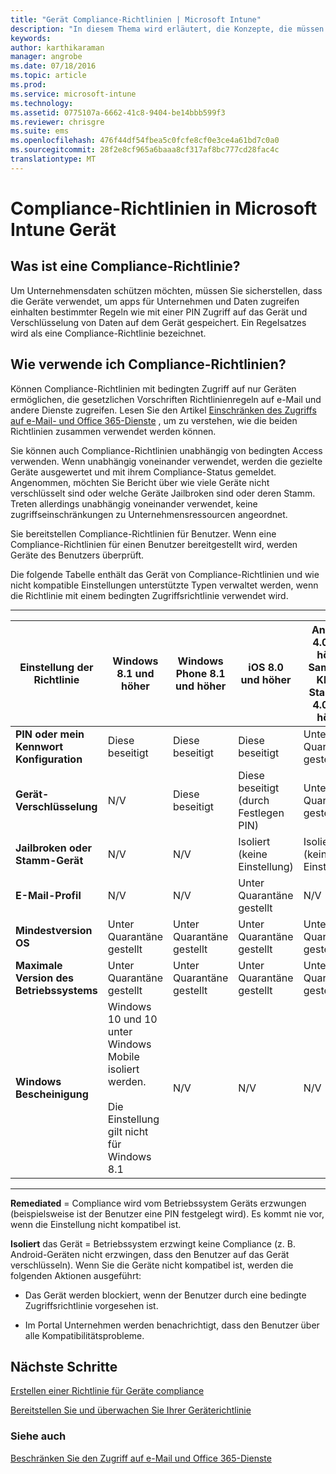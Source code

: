 ```yaml
---
title: "Gerät Compliance-Richtlinien | Microsoft Intune"
description: "In diesem Thema wird erläutert, die Konzepte, die müssen Sie wissen, welche Gerät Compliance-Richtlinien sind und wie sie funktionieren."
keywords: 
author: karthikaraman
manager: angrobe
ms.date: 07/18/2016
ms.topic: article
ms.prod: 
ms.service: microsoft-intune
ms.technology: 
ms.assetid: 0775107a-6662-41c8-9404-be14bbb599f3
ms.reviewer: chrisgre
ms.suite: ems
ms.openlocfilehash: 476f44df54fbea5c0fcfe8cf0e3ce4a61bd7c0a0
ms.sourcegitcommit: 28f2e8cf965a6baaa8cf317af8bc777cd28fac4c
translationtype: MT
---
```

# Compliance-Richtlinien in Microsoft Intune Gerät
## Was ist eine Compliance-Richtlinie?
Um Unternehmensdaten schützen möchten, müssen Sie sicherstellen, dass die Geräte verwendet, um apps für Unternehmen und Daten zugreifen einhalten bestimmter Regeln wie mit einer PIN Zugriff auf das Gerät und Verschlüsselung von Daten auf dem Gerät gespeichert. Ein Regelsatzes wird als eine Compliance-Richtlinie bezeichnet.

## Wie verwende ich Compliance-Richtlinien?
Können Compliance-Richtlinien mit bedingten Zugriff auf nur Geräten ermöglichen, die gesetzlichen Vorschriften Richtlinienregeln auf e-Mail und andere Dienste zugreifen. Lesen Sie den Artikel [Einschränken des Zugriffs auf e-Mail- und Office 365-Dienste](restrict-access-to-email-and-o365-services-with-microsoft-intune.md) , um zu verstehen, wie die beiden Richtlinien zusammen verwendet werden können.

Sie können auch Compliance-Richtlinien unabhängig von bedingten Access verwenden. Wenn unabhängig voneinander verwendet, werden die gezielte Geräte ausgewertet und mit ihrem Compliance-Status gemeldet. Angenommen, möchten Sie Bericht über wie viele Geräte nicht verschlüsselt sind oder welche Geräte Jailbroken sind oder deren Stamm. Treten allerdings unabhängig voneinander verwendet, keine zugriffseinschränkungen zu Unternehmensressourcen angeordnet.

Sie bereitstellen Compliance-Richtlinien für Benutzer. Wenn eine Compliance-Richtlinien für einen Benutzer bereitgestellt wird, werden Geräte des Benutzers überprüft.

Die folgende Tabelle enthält das Gerät von Compliance-Richtlinien und wie nicht kompatible Einstellungen unterstützte Typen verwaltet werden, wenn die Richtlinie mit einem bedingten Zugriffsrichtlinie verwendet wird.

-----------------------------

|Einstellung der Richtlinie| Windows 8.1 und höher| Windows Phone 8.1 und höher| iOS 8.0 und höher|Android 4.0 und höher<br/>Samsung KNOX Standard 4.0 und höher|
|-----|----|----|----|----|
|**PIN oder mein Kennwort Konfiguration** |Diese beseitigt|Diese beseitigt|Diese beseitigt|Unter Quarantäne gestellt|
|**Gerät-Verschlüsselung**|N/V|Diese beseitigt|Diese beseitigt (durch Festlegen PIN)|Unter Quarantäne gestellt|
|**Jailbroken oder Stamm-Gerät**|N/V|N/V|Isoliert (keine Einstellung)|Isoliert (keine Einstellung)|
|**E-Mail-Profil**|N/V|N/V|Unter Quarantäne gestellt|N/V|
|**Mindestversion OS**|Unter Quarantäne gestellt|Unter Quarantäne gestellt|Unter Quarantäne gestellt|Unter Quarantäne gestellt|
|**Maximale Version des Betriebssystems**|Unter Quarantäne gestellt| Unter Quarantäne gestellt| Unter Quarantäne gestellt| Unter Quarantäne gestellt|
|**Windows Bescheinigung**|Windows 10 und 10 unter Windows Mobile isoliert werden.<br /><br />Die Einstellung gilt nicht für Windows 8.1|N/V|N/V|N/V|

------------------------------

**Remediated** = Compliance wird vom Betriebssystem Geräts erzwungen (beispielsweise ist der Benutzer eine PIN festgelegt wird).  Es kommt nie vor, wenn die Einstellung nicht kompatibel ist.

**Isoliert** das Gerät = Betriebssystem erzwingt keine Compliance (z. B. Android-Geräten nicht erzwingen, dass den Benutzer auf das Gerät verschlüsseln). Wenn Sie die Geräte nicht kompatibel ist, werden die folgenden Aktionen ausgeführt:

-   Das Gerät werden blockiert, wenn der Benutzer durch eine bedingte Zugriffsrichtlinie vorgesehen ist.

-   Im Portal Unternehmen werden benachrichtigt, dass den Benutzer über alle Kompatibilitätsprobleme.

## Nächste Schritte
[Erstellen einer Richtlinie für Geräte compliance](create-a-device-compliance-policy-in-microsoft-intune.md)

[Bereitstellen Sie und überwachen Sie Ihrer Geräterichtlinie](deploy-and-monitor-a-device-compliance-policy-in-microsoft-intune.md)

### Siehe auch
[Beschränken Sie den Zugriff auf e-Mail und Office 365-Dienste](restrict-access-to-email-and-o365-services-with-microsoft-intune.md)
